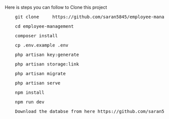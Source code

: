Here is steps you can follow to Clone this project
<ul>
<div class="highlight highlight-source-shell notranslate position-relative overflow-auto" dir="auto"><pre style="position: relative;"> git clone     https://github.com/saran5845/employee-management.git<div class="open_grepper_editor" title="Edit &amp; Save To Grepper"></div></pre><div class="zeroclipboard-container">
</div></div>
<div class="highlight highlight-source-shell notranslate position-relative overflow-auto" dir="auto"><pre style="position: relative;"> cd employee-management<div class="open_grepper_editor" title="Edit &amp; Save To Grepper"></div></pre><div class="zeroclipboard-container">
</div></div>

 <div class="highlight highlight-source-shell notranslate position-relative overflow-auto" dir="auto"><pre style="position: relative;"> composer install<div class="open_grepper_editor" title="Edit &amp; Save To Grepper"></div></pre><div class="zeroclipboard-container">
</div></div>

 <div class="highlight highlight-source-shell notranslate position-relative overflow-auto" dir="auto"><pre style="position: relative;"> cp .env.example .env<div class="open_grepper_editor" title="Edit &amp; Save To Grepper"></div></pre><div class="zeroclipboard-container">
</div></div>

 <div class="highlight highlight-source-shell notranslate position-relative overflow-auto" dir="auto"><pre style="position: relative;"> php artisan key:generate
<div class="open_grepper_editor" title="Edit &amp; Save To Grepper"></div></pre><div class="zeroclipboard-container">
</div></div>

 <div class="highlight highlight-source-shell notranslate position-relative overflow-auto" dir="auto"><pre style="position: relative;"> php artisan storage:link
<div class="open_grepper_editor" title="Edit &amp; Save To Grepper"></div></pre><div class="zeroclipboard-container">
</div></div>

 <div class="highlight highlight-source-shell notranslate position-relative overflow-auto" dir="auto"><pre style="position: relative;"> php artisan migrate
<div class="open_grepper_editor" title="Edit &amp; Save To Grepper"></div></pre><div class="zeroclipboard-container">
</div></div>
 <div class="highlight highlight-source-shell notranslate position-relative overflow-auto" dir="auto"><pre style="position: relative;"> php artisan serve<div class="open_grepper_editor" title="Edit &amp; Save To Grepper"></div></pre><div class="zeroclipboard-container">
</div></div>

 <div class="highlight highlight-source-shell notranslate position-relative overflow-auto" dir="auto"><pre style="position: relative;"> npm install <div class="open_grepper_editor" title="Edit &amp; Save To Grepper"></div></pre><div class="zeroclipboard-container">
</div></div>
 <div class="highlight highlight-source-shell notranslate position-relative overflow-auto" dir="auto"><pre style="position: relative;"> npm run dev <div class="open_grepper_editor" title="Edit &amp; Save To Grepper"></div></pre><div class="zeroclipboard-container">
</div></div>
<div class="highlight highlight-source-shell notranslate position-relative overflow-auto" dir="auto"><pre style="position: relative;"> Download the databse from here https://github.com/saran5845/emp-management-db <div class="open_grepper_editor" title="Edit &amp; Save To Grepper"></div></pre><div class="zeroclipboard-container">
</div></div>

</ul>

